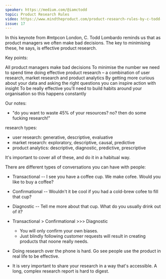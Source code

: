 ```yaml
---
speaker: https://medium.com/@iamctodd
topic: Product Research Rules
video: https://www.mindtheproduct.com/product-research-rules-by-c-todd-lombardo/
issue: 17
---
```


In this keynote from #mtpcon London, C. Todd Lombardo reminds us that as product managers we often make bad decisions. The key to minimising these, he says, is effective product research.

Key points:

All product managers make bad decisions
To minimise the number we need to spend time doing effective product research – a combination of user research, market research and product analytics
By getting more curious about your data and asking the right questions you can inspire action with insight
To be really effective you’ll need to build habits around your organisation so this happens constantly

Our notes:

- "do you want to waste 45% of your resources? no? then do some fucking research!"

research types:
 - user research: generative, descriptive, evaluative
 - market research: exploratory, descriptive, causal, predictive
 - product analytics: descriptive, diagnostic, predictive, prescriptive

It's important to cover all of these, and do it in a habitual way.

There are different types of conversations you can have with people:
 - Transactional -- I see you have a coffee cup. We make cofee. Would you like to buy a coffee?
 - Confirmational -- Wouldn't it be cool if you had a cold-brew cofee to fill that cup?
 - Diagnostic -- Tell me more about that cup. What do you usually drink out of it?


- Transactional > Confirmational >>> Diagnostic
  * You will only confirm your own biases.
  * Just blindly following customer requests will result in creating products that noone really needs.

- Doing research over the phone is hard. Go see people use the product in real life to be effective.
- It is very important to share your research in a way that's accessible. A long, complex research report is hard to digest.

